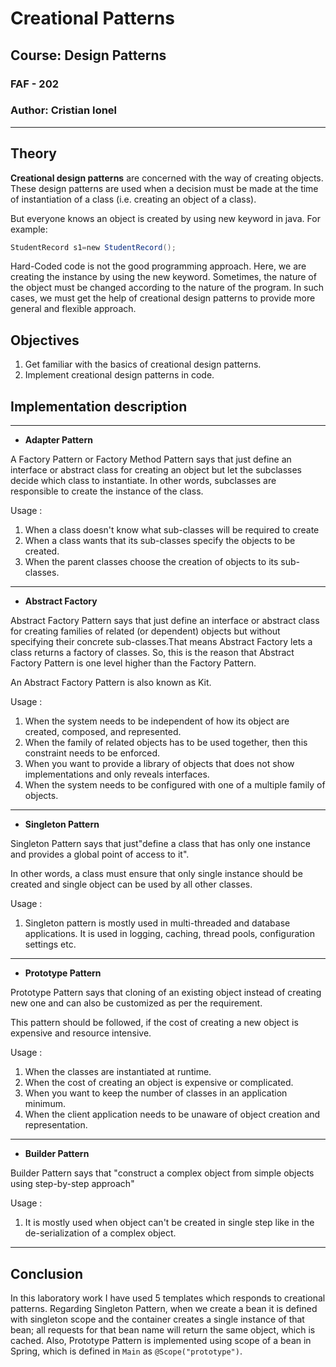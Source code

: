 # Creational Patterns

## Course: Design Patterns

### FAF - 202

### Author: Cristian Ionel

---

## Theory

**Creational design patterns** are concerned with the way of creating objects. These design patterns are used when a decision must be made at the time of instantiation of a class (i.e. creating an object of a class).

But everyone knows an object is created by using new keyword in java. For example:

```java
StudentRecord s1=new StudentRecord();  
```

Hard-Coded code is not the good programming approach. Here, we are creating the instance by using the new keyword. Sometimes, the nature of the object must be changed according to the nature of the program. In such cases, we must get the help of creational design patterns to provide more general and flexible approach.

## Objectives

1. Get familiar with the basics of creational design patterns.
2. Implement creational design patterns in code.

## Implementation description

---

- **Adapter Pattern**

A Factory Pattern or Factory Method Pattern says that just define an interface or abstract class for creating an object but let the subclasses decide which class to instantiate. In other words, subclasses are responsible to create the instance of the class.

Usage : 
1. When a class doesn't know what sub-classes will be required to create
2. When a class wants that its sub-classes specify the objects to be created.
3. When the parent classes choose the creation of objects to its sub-classes.

---

- **Abstract Factory**

Abstract Factory Pattern says that just define an interface or abstract class for creating families of related (or dependent) objects but without specifying their concrete sub-classes.That means Abstract Factory lets a class returns a factory of classes. So, this is the reason that Abstract Factory Pattern is one level higher than the Factory Pattern.

An Abstract Factory Pattern is also known as Kit.

Usage : 
1. When the system needs to be independent of how its object are created, composed, and represented.
2. When the family of related objects has to be used together, then this constraint needs to be enforced.
3. When you want to provide a library of objects that does not show implementations and only reveals interfaces.
4. When the system needs to be configured with one of a multiple family of objects.

---

- **Singleton Pattern**

Singleton Pattern says that just"define a class that has only one instance and provides a global point of access to it".

In other words, a class must ensure that only single instance should be created and single object can be used by all other classes.

Usage :
1. Singleton pattern is mostly used in multi-threaded and database applications. It is used in logging, caching, thread pools, configuration settings etc.

---

- **Prototype Pattern**

Prototype Pattern says that cloning of an existing object instead of creating new one and can also be customized as per the requirement.

This pattern should be followed, if the cost of creating a new object is expensive and resource intensive.

Usage :
1. When the classes are instantiated at runtime.
2. When the cost of creating an object is expensive or complicated.
3. When you want to keep the number of classes in an application minimum.
4. When the client application needs to be unaware of object creation and representation.

---

- **Builder Pattern**

Builder Pattern says that "construct a complex object from simple objects using step-by-step approach"

Usage :
1. It is mostly used when object can't be created in single step like in the de-serialization of a complex object.

---

## Conclusion

In this laboratory work I have used 5 templates which responds to creational patterns. Regarding Singleton Pattern, when we create a bean it is defined with singleton scope and the container creates a single instance of that bean; all requests for that bean name will return the same object, which is cached. Also, Prototype Pattern is implemented using scope of a bean in Spring, which is defined in `Main` as `@Scope("prototype")`.
